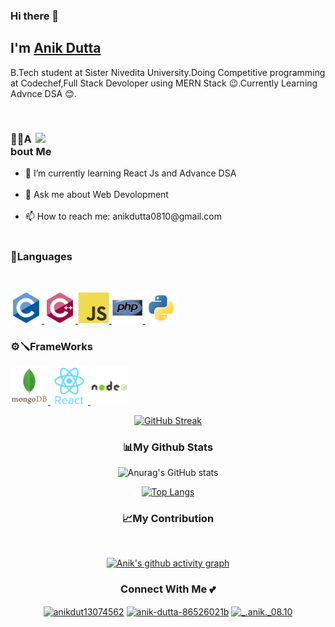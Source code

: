### Hi there 👋
<h2 align="left">I'm <a href="https://www.linkedin.com/in/anik-dutta-86526021b/">Anik Dutta</a></h2>
<p>B.Tech student at Sister Nivedita University.Doing Competitive programming at Codechef,Full Stack Devoloper using MERN Stack 😉.Currently Learning Advnce DSA 😊.</p>
<br/>
<p1>
 <div class="head">
  <img align="right" style="width:29rem" src ="https://camo.githubusercontent.com/6607041227d81f650340ff070cc2843518acad359b57e5bb054a9fb7127aa041/68747470733a2f2f63646e2e6472696262626c652e636f6d2f75736572732f323634363432332f73637265656e73686f74732f353530373139362f636f6d70757465722e676966">
  <h3 align="left">💁‍♂️About Me</h3>
<ul line-height="3">
 <li>🌱 I’m currently learning React Js and Advance DSA<br/><br/>
 <li>💬 Ask me about Web Devolopment <br/><br/>
 <li>📫 How to reach me: anikdutta0810@gmail.com <br/><br/>
 </ul>
</p1>
 </div>
 

<h3 align="left">🚀Languages</h3>
<br/>
<p align="left"> <a href="https://www.cprogramming.com/" target="_blank" rel="noreferrer"> <img src="https://raw.githubusercontent.com/devicons/devicon/master/icons/c/c-original.svg" alt="c" width="50" height="50" padding="2rem"/> </a> 
 <a href="https://www.w3schools.com/cpp/" target="_blank" rel="noreferrer"> <img src="https://raw.githubusercontent.com/devicons/devicon/master/icons/cplusplus/cplusplus-original.svg" alt="cplusplus" width="50" height="50" padding="2rem"/> </a> 
 <a href="https://developer.mozilla.org/en-US/docs/Web/JavaScript" target="_blank" rel="noreferrer"> <img src="https://raw.githubusercontent.com/devicons/devicon/master/icons/javascript/javascript-original.svg" alt="javascript" width="50" height="50" padding="2rem" /> </a>
 <a href="https://www.php.net" target="_blank" rel="noreferrer"> <img src="https://raw.githubusercontent.com/devicons/devicon/master/icons/php/php-original.svg" alt="php" width="50" height="50" padding="2rem"/> </a> 
 <a href="https://www.python.org" target="_blank" rel="noreferrer"> <img src="https://raw.githubusercontent.com/devicons/devicon/master/icons/python/python-original.svg" alt="python" width="50" height="50" padding="2rem"/> </a> </p>
 
 
 <h3 align="left">⚙️🪛FrameWorks</h3>
 <p align="left">
 <a href="https://www.mongodb.com/" target="_blank" rel="noreferrer"> <img src="https://raw.githubusercontent.com/devicons/devicon/master/icons/mongodb/mongodb-original-wordmark.svg" alt="mongodb" width="60" height="60" padding-right="4rem"/> </a>
 <a href="https://reactjs.org/" target="_blank" rel="noreferrer"> <img src="https://raw.githubusercontent.com/devicons/devicon/master/icons/react/react-original-wordmark.svg" alt="react" width="60" height="60" padding-right="4rem"/> 
 <a href="https://nodejs.org" target="_blank" rel="noreferrer"> <img src="https://raw.githubusercontent.com/devicons/devicon/master/icons/nodejs/nodejs-original-wordmark.svg" alt="nodejs" width="60" height="60" padding-right="4rem"/> </a> </a>
</p>

<div align="center">

[![GitHub Streak](https://github-readme-streak-stats.herokuapp.com?user=anik0810&theme=dracula&hide_border=true&date_format=M%20j%5B%2C%20Y%5D)](https://git.io/streak-stats)
 
 <h3 align="center">📊My Github Stats</h3>
 
 <div align="center">
  
  ![Anurag's GitHub stats](https://github-readme-stats.vercel.app/api?username=anik0810&show_icons=true&hide_border=true&theme=radical)
  
 </div>
 
  <div align="center">
  
  [![Top Langs](https://github-readme-stats.vercel.app/api/top-langs/?username=anik0810&hide_border=true&layout=compact)](https://github.com/anik0810/github-readme-stats)
  
 </div>

 
 <h3 align="center">📈My Contribution</h3>
 <br/>
 
[![Anik's github activity graph](https://activity-graph.herokuapp.com/graph?username=anik0810&theme=rogue)](https://github.com/anik0810/github-readme-activity-graph)
 
 </div>

<h3 align="center">Connect With Me 💕</h3>
<p align="center"><a href="https://twitter.com/anikdut13074562" target="blank"><img align="center" src="https://raw.githubusercontent.com/rahuldkjain/github-profile-readme-generator/master/src/images/icons/Social/twitter.svg" alt="anikdut13074562" height="35" width="45" /></a>
<a href="https://linkedin.com/in/anik-dutta-86526021b" target="blank"><img align="center" src="https://raw.githubusercontent.com/rahuldkjain/github-profile-readme-generator/master/src/images/icons/Social/linked-in-alt.svg" alt="anik-dutta-86526021b" height="35" width="45" /></a>
<a href="https://instagram.com/_.anik._08.10" target="blank"><img align="center" src="https://raw.githubusercontent.com/rahuldkjain/github-profile-readme-generator/master/src/images/icons/Social/instagram.svg" alt="_.anik._08.10" height="35" width="45" /></a>
</p>
 
